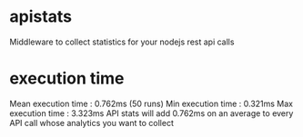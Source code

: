 # apistats
Middleware to collect statistics for your nodejs rest api calls

# execution time
Mean execution time : 0.762ms (50 runs)
Min execution time : 0.321ms
Max execution time : 3.323ms
API stats will add 0.762ms on an average to every API call whose analytics you want to collect